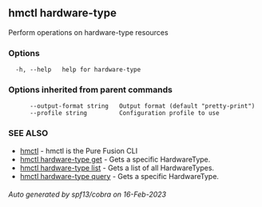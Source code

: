 ## hmctl hardware-type

Perform operations on hardware-type resources

### Options

```
  -h, --help   help for hardware-type
```

### Options inherited from parent commands

```
      --output-format string   Output format (default "pretty-print")
      --profile string         Configuration profile to use
```

### SEE ALSO

* [hmctl](hmctl.md)	 - hmctl is the Pure Fusion CLI
* [hmctl hardware-type get](hmctl_hardware-type_get.md)	 - Gets a specific HardwareType.
* [hmctl hardware-type list](hmctl_hardware-type_list.md)	 - Gets a list of all HardwareTypes.
* [hmctl hardware-type query](hmctl_hardware-type_query.md)	 - Gets a specific HardwareType.

###### Auto generated by spf13/cobra on 16-Feb-2023
